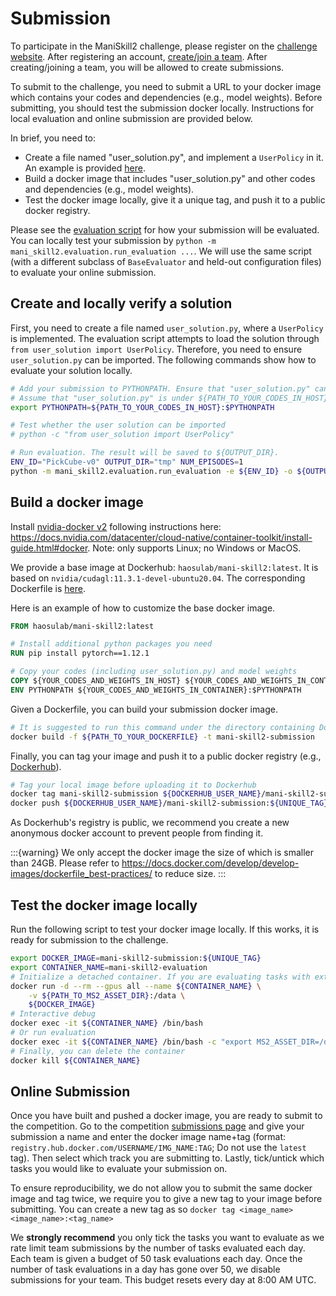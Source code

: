 # Submission

To participate in the ManiSkill2 challenge, please register on the [challenge website](https://sapien.ucsd.edu/challenges/maniskill/2022/). After registering an account, [create/join a team](https://sapien.ucsd.edu/challenges/maniskill/challenges/ms2022/team). After creating/joining a team, you will be allowed to create submissions.

To submit to the challenge, you need to submit a URL to your docker image which contains your codes and dependencies (e.g., model weights). Before submitting, you should test the submission docker locally. Instructions for local evaluation and online submission are provided below.

In brief, you need to:

- Create a file named "user_solution.py", and implement a `UserPolicy` in it. An example is provided [here](https://github.com/haosulab/ManiSkill2/tree/main/examples/submission).
- Build a docker image that includes "user_solution.py" and other codes and dependencies (e.g., model weights).
- Test the docker image locally, give it a unique tag, and push it to a public docker registry.

Please see the [evaluation script](https://github.com/haosulab/ManiSkill2/tree/main/mani_skill2/evaluation/run_evaluation.py) for how your submission will be evaluated. You can locally test your submission by `python -m mani_skill2.evaluation.run_evaluation ...`. We will use the same script (with a different subclass of `BaseEvaluator` and held-out configuration files) to evaluate your online submission.

## Create and locally verify a solution

First, you need to create a file named `user_solution.py`, where a `UserPolicy` is implemented. The evaluation script attempts to load the solution through `from user_solution import UserPolicy`. Therefore, you need to ensure `user_solution.py` can be imported. The following commands show how to evaluate your solution locally.

```bash
# Add your submission to PYTHONPATH. Ensure that "user_solution.py" can be found to import.
# Assume that "user_solution.py" is under ${PATH_TO_YOUR_CODES_IN_HOST}
export PYTHONPATH=${PATH_TO_YOUR_CODES_IN_HOST}:$PYTHONPATH

# Test whether the user solution can be imported
# python -c "from user_solution import UserPolicy"

# Run evaluation. The result will be saved to ${OUTPUT_DIR}.
ENV_ID="PickCube-v0" OUTPUT_DIR="tmp" NUM_EPISODES=1
python -m mani_skill2.evaluation.run_evaluation -e ${ENV_ID} -o ${OUTPUT_DIR} -n ${NUM_EPISODES}
```

## Build a docker image

Install [nvidia-docker v2](https://github.com/NVIDIA/nvidia-docker) following instructions here: <https://docs.nvidia.com/datacenter/cloud-native/container-toolkit/install-guide.html#docker>. Note: only supports Linux; no Windows or MacOS.

We provide a base image at Dockerhub: `haosulab/mani-skill2:latest`. It is based on `nvidia/cudagl:11.3.1-devel-ubuntu20.04`. The corresponding Dockerfile is [here](https://github.com/haosulab/ManiSkill2/blob/main/docker/Dockerfile).

Here is an example of how to customize the base docker image.

```Dockerfile
FROM haosulab/mani-skill2:latest

# Install additional python packages you need
RUN pip install pytorch==1.12.1

# Copy your codes (including user_solution.py) and model weights
COPY ${YOUR_CODES_AND_WEIGHTS_IN_HOST} ${YOUR_CODES_AND_WEIGHTS_IN_CONTAINER}
ENV PYTHONPATH ${YOUR_CODES_AND_WEIGHTS_IN_CONTAINER}:$PYTHONPATH
```

Given a Dockerfile, you can build your submission docker image.

```bash
# It is suggested to run this command under the directory containing Dockerfile
docker build -f ${PATH_TO_YOUR_DOCKERFILE} -t mani-skill2-submission
```

Finally, you can tag your image and push it to a public docker registry (e.g., [Dockerhub](https://hub.docker.com/)).

```bash
# Tag your local image before uploading it to Dockerhub
docker tag mani-skill2-submission ${DOCKERHUB_USER_NAME}/mani-skill2-submission:${UNIQUE_TAG}
docker push ${DOCKERHUB_USER_NAME}/mani-skill2-submission:${UNIQUE_TAG}
```

As Dockerhub's registry is public, we recommend you create a new anonymous docker account to prevent people from finding it.

:::{warning}
We only accept the docker image the size of which is smaller than 24GB. Please refer to <https://docs.docker.com/develop/develop-images/dockerfile_best-practices/> to reduce size.
:::

## Test the docker image locally

Run the following script to test your docker image locally. If this works, it is ready for submission to the challenge.

```bash
export DOCKER_IMAGE=mani-skill2-submission:${UNIQUE_TAG}
export CONTAINER_NAME=mani-skill2-evaluation
# Initialize a detached container. If you are evaluating tasks with extra assets, you need to mount the directory containing downloaded assets to the container.
docker run -d --rm --gpus all --name ${CONTAINER_NAME} \
    -v ${PATH_TO_MS2_ASSET_DIR}:/data \
    ${DOCKER_IMAGE}
# Interactive debug
docker exec -it ${CONTAINER_NAME} /bin/bash
# Or run evaluation
docker exec -it ${CONTAINER_NAME} /bin/bash -c "export MS2_ASSET_DIR=/data; python -m mani_skill2.evaluation.run_evaluation -e PickCube-v0 -o /eval_results/PickCube-v0 -n 1"
# Finally, you can delete the container
docker kill ${CONTAINER_NAME}
```

## Online Submission

Once you have built and pushed a docker image, you are ready to submit to the competition. Go to the competition [submissions page](https://sapien.ucsd.edu/challenges/maniskill/challenges/ms2022/submit) and give your submission a name and enter the docker image name+tag (format: `registry.hub.docker.com/USERNAME/IMG_NAME:TAG`; Do not use the `latest` tag). Then select which track you are submitting to. Lastly, tick/untick which tasks you would like to evaluate your submission on.

To ensure reproducibility, we do not allow you to submit the same docker image and tag twice, we require you to give a new tag to your image before submitting. You can create a new tag as so `docker tag <image_name> <image_name>:<tag_name>`

We **strongly recommend** you only tick the tasks you want to evaluate as we rate limit team submissions by the number of tasks evaluated each day. Each team is given a budget of 50 task evaluations each day. Once the number of task evaluations in a day has gone over 50, we disable submissions for your team. This budget resets every day at 8:00 AM UTC.

